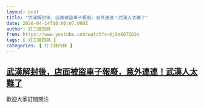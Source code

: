```yaml
---
layout: post
title: "武漢解封後，店面被盜車子報廢，意外連連！武漢人太難了"
date: 2020-04-14T10:00:07.000Z
author: 打工妹四妹
from: https://www.youtube.com/watch?v=KjSm66TOD2c
tags: [ 打工妹四妹 ]
categories: [ 打工妹四妹 ]
---
```

<!--1586858407000-->
[武漢解封後，店面被盜車子報廢，意外連連！武漢人太難了](https://www.youtube.com/watch?v=KjSm66TOD2c)
------

<div>
歡迎大家訂閱關注
</div>
